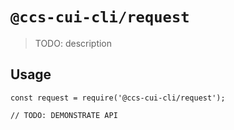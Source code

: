 # `@ccs-cui-cli/request`

> TODO: description

## Usage

```
const request = require('@ccs-cui-cli/request');

// TODO: DEMONSTRATE API
```
